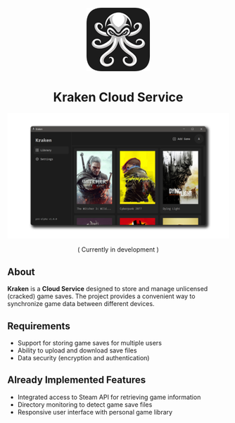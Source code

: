 <p align="center">
  <img src="src/main/resources/images/logo/logo.png" alt="Logo" width="144">
</p>

<h1 align="center">Kraken Cloud Service</h1>

<p align="center">
  <img src="src/main/resources/images/github/screenshot.png" alt="Logo" >
</p>

<p align="center">( Currently in development )</p>

## About
**Kraken** is a **Cloud Service** designed to store and manage unlicensed (cracked) game saves. The project provides a convenient way to synchronize game data between different devices.

## Requirements
* Support for storing game saves for multiple users
* Ability to upload and download save files
* Data security (encryption and authentication)

## Already Implemented Features
* Integrated access to Steam API for retrieving game information
* Directory monitoring to detect game save files
* Responsive user interface with personal game library
